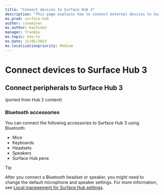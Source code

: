 ```yaml
---
title: "Connect devices to Surface Hub 3"
description: "This page explains how to connect external devices to Surface Hub 3."
ms.prod: surface-hub
author: coveminer
ms.author: hachidan
manager: frankbu
ms.topic: how-to
ms.date: 12/05/2023
ms.localizationpriority: Medium
---
```


# Connect devices to Surface Hub 3


## Connect peripherals to Surface Hub 3
(ported from Hub 2 content)

### Bluetooth accessories

You can connect the following accessories to Surface Hub 3 using Bluetooth:

- Mice
- Keyboards
- Headsets
- Speakers
- Surface Hub pens

> [!TIP]
> After you connect a Bluetooth headset or speaker, you might need to change the default microphone and speaker settings. For more information, see [Local management for Surface Hub settings](local-management-surface-hub-settings.md).
